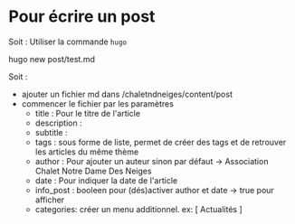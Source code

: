# Pour écrire un post

Soit :
Utiliser la commande `hugo`

hugo new post/test.md


Soit : 
- ajouter un fichier md dans /chaletndneiges/content/post
- commencer le fichier par les paramètres
    - title : Pour le titre de l'article
    - description :
    - subtitle :
    - tags : sous forme de liste, permet de créer des tags et de retrouver les articles du même thème
    - author : Pour ajouter un auteur sinon par défaut -> Association Chalet Notre Dame Des Neiges
    - date : Pour indiquer la date de l'article
    - info_post : booleen pour (dés)activer author et date -> true pour afficher
    - categories: créer un menu additionnel. ex: [ Actualités ]
